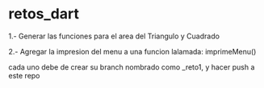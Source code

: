 # retos_dart
1.- Generar las funciones para el area del Triangulo y Cuadrado


2.- Agregar la impresion del menu a una funcion lalamada: imprimeMenu()

cada uno debe de crear su branch nombrado como <nombreusuario>_reto1, y hacer push a este repo
